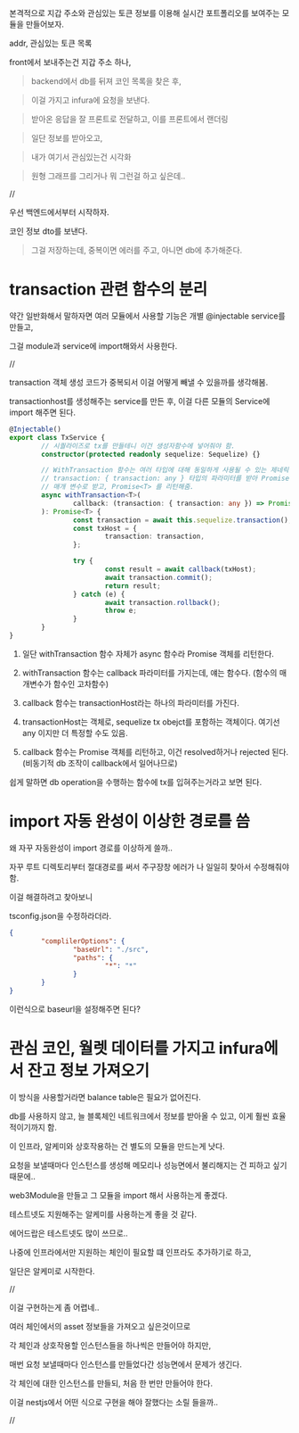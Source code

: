 본격적으로 지갑 주소와 관심있는 토큰 정보를 이용해 실시간 포트폴리오를 보여주는 모듈을 만들어보자.

addr, 관심있는 토큰 목록

front에서 보내주는건 지갑 주소 하나,

> backend에서 db를 뒤져 코인 목록을 찾은 후,

> 이걸 가지고 infura에 요청을 보낸다.

> 받아온 응답을 잘 프론트로 전달하고, 이를 프론트에서 랜더링

> 일단 정보를 받아오고,

> 내가 여기서 관심있는건 시각화

> 원형 그래프를 그리거나 뭐 그런걸 하고 싶은데..

//

우선 백엔드에서부터 시작하자.

코인 정보 dto를 보낸다.

> 그걸 저장하는데, 중복이면 에러를 주고, 아니면 db에 추가해준다.

# transaction 관련 함수의 분리

약간 일반화해서 말하자면 여러 모듈에서 사용할 기능은 개별 @injectable service를 만들고,

그걸 module과 service에 import해와서 사용한다.

//

transaction 객체 생성 코드가 중복되서 이걸 어떻게 빼낼 수 있을까를 생각해봄.

transactionhost를 생성해주는 service를 만든 후, 이걸 다른 모듈의 Service에 import 해주면 된다.

```ts
@Injectable()
export class TxService {
        // 시퀄라이즈로 tx를 만들테니 이건 생성자함수에 넣어줘야 함.
        constructor(protected readonly sequelize: Sequelize) {}

        // WithTransaction 함수는 여러 타입에 대해 동일하게 사용될 수 있는 제네릭.
        // transaction: { transaction: any } 타입의 파라미터를 받아 Promise<T> 를 리턴해주는 함수를
        // 매개 변수로 받고, Promise<T> 를 리턴해줌.
        async withTransaction<T>(
                callback: (transaction: { transaction: any }) => Promise<T>
        ): Promise<T> {
                const transaction = await this.sequelize.transaction();
                const txHost = {
                        transaction: transaction,
                };

                try {
                        const result = await callback(txHost);
                        await transaction.commit();
                        return result;
                } catch (e) {
                        await transaction.rollback();
                        throw e;
                }
        }
}
```

1. 일단 withTransaction 함수 자체가 async 함수라 Promise 객체를 리턴한다.

2. withTransaction 함수는 callback 파라미터를 가지는데, 얘는 함수다. (함수의 매개변수가 함수인 고차함수)

3. callback 함수는 transactionHost라는 하나의 파라미터를 가진다.

4. transactionHost는 객체로, sequelize tx obejct를 포함하는 객체이다. 여기선 any 이지만 더 특정할 수도 있음.

5. callback 함수는 Promise 객체를 리턴하고, 이건 resolved하거나 rejected 된다. (비동기적 db 조작이 callback에서 일어나므로)

쉽게 말하면 db operation을 수행하는 함수에 tx를 입혀주는거라고 보면 된다.

# import 자동 완성이 이상한 경로를 씀

왜 자꾸 자동완성이 import 경로를 이상하게 쓸까..

자꾸 루트 디렉토리부터 절대경로를 써서 주구장창 에러가 나 일일히 찾아서 수정해줘야 함.

이걸 해결하려고 찾아보니

tsconfig.json을 수정하라더라.

```json
{
        "complilerOptions": {
                "baseUrl": "./src",
                "paths": {
                        "*": "*"
                }
        }
}
```

이런식으로 baseurl을 설정해주면 된다?

# 관심 코인, 월렛 데이터를 가지고 infura에서 잔고 정보 가져오기

이 방식을 사용할거라면 balance table은 필요가 없어진다.

db를 사용하지 않고, 늘 블록체인 네트워크에서 정보를 받아올 수 있고, 이게 훨씬 효율적이기까지 함.

이 인프라, 알케미와 상호작용하는 건 별도의 모듈을 만드는게 낫다.

요청을 보낼때마다 인스턴스를 생성해 메모리나 성능면에서 불리해지는 건 피하고 싶기 때문에..

web3Module을 만들고 그 모듈을 import 해서 사용하는게 좋겠다.

테스트넷도 지원해주는 알케미를 사용하는게 좋을 것 같다.

에어드랍은 테스트넷도 많이 쓰므로..

나중에 인프라에서만 지원하는 체인이 필요할 떄 인프라도 추가하기로 하고,

일단은 알케미로 시작한다.

//

이걸 구현하는게 좀 어렵네..

여러 체인에서의 asset 정보들을 가져오고 싶은것이므로

각 체인과 상호작용할 인스턴스들을 하나씩은 만들어야 하지만,

매번 요청 보낼때마다 인스턴스를 만들었다간 성능면에서 문제가 생긴다.

각 체인에 대한 인스턴스를 만들되, 처음 한 번만 만들어야 한다.

이걸 nestjs에서 어떤 식으로 구현을 해야 잘했다는 소릴 들을까..

//
